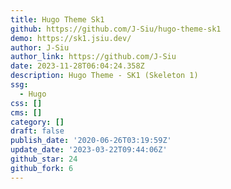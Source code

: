 ```yaml
---
title: Hugo Theme Sk1
github: https://github.com/J-Siu/hugo-theme-sk1
demo: https://sk1.jsiu.dev/
author: J-Siu
author_link: https://github.com/J-Siu
date: 2023-11-28T06:04:24.358Z
description: Hugo Theme - SK1 (Skeleton 1)
ssg:
  - Hugo
css: []
cms: []
category: []
draft: false
publish_date: '2020-06-26T03:19:59Z'
update_date: '2023-03-22T09:44:06Z'
github_star: 24
github_fork: 6
---
```

